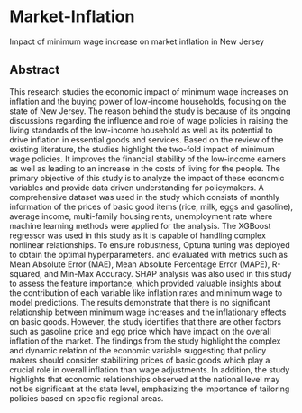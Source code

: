 # Market-Inflation
Impact of minimum wage increase on market inflation in New Jersey 

## Abstract
This research studies the economic impact of minimum wage increases on inflation and the buying power of low-income households, focusing on the state of New Jersey. The reason behind the study is because of its ongoing discussions regarding the influence and role of wage policies in raising the living standards of the low-income household as well as its potential to drive inflation in essential goods and services. Based on the review of the existing literature, the studies highlight the two-fold impact of minimum wage policies. It improves the financial stability of the low-income earners as well as leading to an increase in the costs of living for the people. The primary objective of this study is to analyze the impact of these economic variables and provide data driven understanding for policymakers.
A comprehensive dataset was used in the study which consists of monthly information of the prices of basic good items (rice, milk, eggs and gasoline), average income, multi-family housing rents, unemployment rate where machine learning methods were applied for the analysis. The XGBoost regressor was used in this study as it is capable of handling complex nonlinear relationships. To ensure robustness, Optuna tuning was deployed to obtain the optimal hyperparameters. and evaluated with metrics such as Mean Absolute Error (MAE), Mean Absolute Percentage Error (MAPE), R-squared, and Min-Max Accuracy. SHAP analysis was also used in this study to assess the feature importance, which provided valuable insights about the contribution of each variable like inflation rates and minimum wage to model predictions.
The results demonstrate that there is no significant relationship between minimum wage increases and the inflationary effects on basic goods. However, the study identifies that there are other factors such as gasoline price and egg price which have impact on the overall inflation of the market. The findings from the study highlight the complex and dynamic relation of the economic variable suggesting that policy makers should consider stabilizing prices of basic goods which play a crucial role in overall inflation than wage adjustments. In addition, the study highlights that economic relationships observed at the national level may not be significant at the state level, emphasizing the importance of tailoring policies based on specific regional areas.

